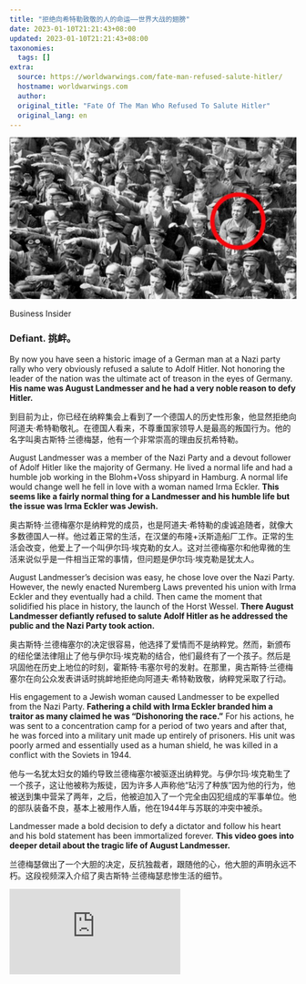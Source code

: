 ```yaml
---
title: "拒绝向希特勒致敬的人的命运——世界大战的翅膀"
date: 2023-01-10T21:21:43+08:00
updated: 2023-01-10T21:21:43+08:00
taxonomies:
  tags: []
extra:
  source: https://worldwarwings.com/fate-man-refused-salute-hitler/
  hostname: worldwarwings.com
  author: 
  original_title: "Fate Of The Man Who Refused To Salute Hitler"
  original_lang: en
---
```


![Fate Of The Man Who Refused To Salute Hitler | World War Wings Videos](AugustDefies-735x413.jpg "Fate Of The Man Who Refused To Salute Hitler | World War Wings Videos")

Business Insider

### Defiant. 挑衅。

By now you have seen a historic image of a German man at a Nazi party rally who very obviously refused a salute to Adolf Hitler. Not honoring the leader of the nation was the ultimate act of treason in the eyes of Germany. **His name was August Landmesser and he had a very noble reason to defy Hitler.**

到目前为止，你已经在纳粹集会上看到了一个德国人的历史性形象，他显然拒绝向阿道夫·希特勒敬礼。在德国人看来，不尊重国家领导人是最高的叛国行为。他的名字叫奥古斯特·兰德梅瑟，他有一个非常崇高的理由反抗希特勒。

August Landmesser was a member of the Nazi Party and a devout follower of Adolf Hitler like the majority of Germany. He lived a normal life and had a humble job working in the Blohm+Voss shipyard in Hamburg. A normal life would change well he fell in love with a woman named Irma Eckler. **This seems like a fairly normal thing for a Landmesser and his humble life but the issue was Irma Eckler was Jewish.**

奥古斯特·兰德梅塞尔是纳粹党的成员，也是阿道夫·希特勒的虔诚追随者，就像大多数德国人一样。他过着正常的生活，在汉堡的布隆+沃斯造船厂工作。正常的生活会改变，他爱上了一个叫伊尔玛·埃克勒的女人。这对兰德梅塞尔和他卑微的生活来说似乎是一件相当正常的事情，但问题是伊尔玛·埃克勒是犹太人。

August Landmesser’s decision was easy, he chose love over the Nazi Party. However, the newly enacted Nuremberg Laws prevented his union with Irma Eckler and they eventually had a child. Then came the moment that solidified his place in history, the launch of the Horst Wessel. **There August Landmesser defiantly refused to salute Adolf Hitler as he addressed the public and the Nazi Party took action.**

奥古斯特·兰德梅塞尔的决定很容易，他选择了爱情而不是纳粹党。然而，新颁布的纽伦堡法律阻止了他与伊尔玛·埃克勒的结合，他们最终有了一个孩子。然后是巩固他在历史上地位的时刻，霍斯特·韦塞尔号的发射。在那里，奥古斯特·兰德梅塞尔在向公众发表讲话时挑衅地拒绝向阿道夫·希特勒致敬，纳粹党采取了行动。

His engagement to a Jewish woman caused Landmesser to be expelled from the Nazi Party. **Fathering a child with Irma Eckler branded him a traitor as many claimed he was “Dishonoring the race.”** For his actions, he was sent to a concentration camp for a period of two years and after that, he was forced into a military unit made up entirely of prisoners. His unit was poorly armed and essentially used as a human shield, he was killed in a conflict with the Soviets in 1944.

他与一名犹太妇女的婚约导致兰德梅塞尔被驱逐出纳粹党。与伊尔玛·埃克勒生了一个孩子，这让他被称为叛徒，因为许多人声称他“玷污了种族”因为他的行为，他被送到集中营呆了两年，之后，他被迫加入了一个完全由囚犯组成的军事单位。他的部队装备不良，基本上被用作人盾，他在1944年与苏联的冲突中被杀。

Landmesser made a bold decision to defy a dictator and follow his heart and his bold statement has been immortalized forever. **This video goes into deeper detail about the tragic life of August Landmesser.**

兰德梅瑟做出了一个大胆的决定，反抗独裁者，跟随他的心，他大胆的声明永远不朽。这段视频深入介绍了奥古斯特·兰德梅瑟悲惨生活的细节。

<iframe title="What Happened to The Man Who Refused to Salute Hitler?" src="https://www.youtube.com/embed/OyHvAiG0GtY?feature=oembed" frameborder="0" allow="accelerometer; autoplay; clipboard-write; encrypted-media; gyroscope; picture-in-picture; web-share" allowfullscreen="" id="fitvid263895"></iframe>
